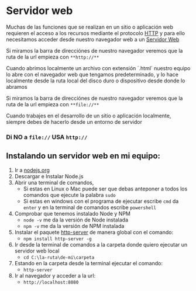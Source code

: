 # Servidor web

Muchas de las funciones que se realizan en un sitio o aplicación web requieren el acceso a los recursos mediante el protocolo [HTTP](https://es.wikipedia.org/wiki/Hypertext_Transfer_Protocol) y para ello necesitamos acceder desde nuestro navegador web a un [Servidor Web](https://es.wikipedia.org/wiki/Servidor_web)

Si miramos la barra de direcciónes de nuestro navegador veremos que la ruta de la url empieza con `**http://**`

Cuando abrimos localmente un archivo con extensión ´.html´ nuestro equipo lo abre con el navegador web que tengamos predeterminado, y lo hace localmente desde la ruta local del disco duro o dispositivo desde donde lo abramos

Si miramos la barra de direcciónes de nuestro navegador veremos que la ruta de la url empieza con `**file://**`

Cuando trabajes en el desarrollo de un sitio o aplicación localmente, siempre debes de hacerlo desde un entorno de servidor

### Di NO  a `file://` USA `http://`

## Instalando un servidor web en mi equipo:

1. Ir a [nodejs.org](https://nodejs.org)
2. Descargar e Instalar Node.js
3. Abrir una terminal de comandos,
	* Si estas en Linux o Mac puede ser que debas anteponer a todos los comandos que ejecute la palabra `sudo`
	* Si estas en windows con el programa de ejecutar escribe `cmd` da `enter` y en la terminal de comandos escribe `powershell`
4. Comprobar que tenemos instalado Node y NPM
	* `node -v` me da la versión de Node instalada
	* `npm -v` me da la versión de NPM instalada
5. Instalar el paquete [http-server](https://www.npmjs.com/package/http-server) de manera global con el comando:
	* `npm install http-server -g`
6. Ir desde la terminal de comandos a la carpeta donde quiero ejecutar un servidor web local
	* `cd C:\la-ruta\de-mi\carpeta`
7. Estando en la carpeta desde la terminal ejecutar el comando:
	* `http-server`
8. Ir al navegador y acceder a la url:
	* `http://localhost:8080`
